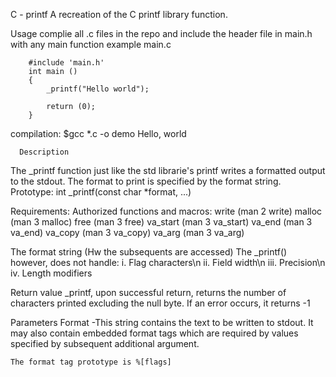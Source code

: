 C - printf
   A recreation of the C printf library function.

Usage 
	complie all .c files in the repo and include the header file in main.h with any main function
		example main.c
		
		#include 'main.h'
		int main ()
		{
			_printf("Hello world");

			return (0);
		}
compilation: 
	 $gcc *.c -o demo
		Hello, world

      Description
The _printf function just like the std librarie's printf writes a formatted output to the stdout. The format to print is specified by the format string.
Prototype:
	int _printf(const char *format, ...)

Requirements:
Authorized functions and macros:
	     write (man 2 write)
             malloc (man 3 malloc)
             free (man 3 free)
             va_start (man 3 va_start)
             va_end (man 3 va_end)
             va_copy (man 3 va_copy)
             va_arg (man 3 va_arg)

The format string (Hw the subsequents are accessed)
	The _printf() however, does not handle:
			i. Flag characters\n
			ii. Field width\n
			iii. Precision\n
			iv. Length modifiers

Return value
	_printf, upon successful return, returns the number of characters printed excluding the null byte. If an error occurs, it returns -1

Parameters
	Format -This string contains the text to be written to stdout. It may also contain embedded format tags which are required by values specified by subsequent additional argument.

	The format tag prototype is %[flags]


